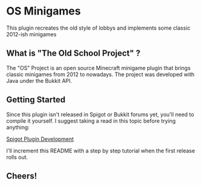 # OS Minigames

This plugin recreates the old style of lobbys and implements some classic 2012-ish minigames

## What is "The Old School Project" ?

The "OS" Project is an open source Minecraft minigame plugin that brings classic minigames from 2012 to nowadays. The project was developed with Java under the Bukkit API.

## Getting Started

Since this plugin isn't released in Spigot or Bukkit forums yet, you'll need to compile it yourself. I suggest taking a read in this topic before trying anything:

[Spigot Plugin Development](https://www.spigotmc.org/wiki/spigot-plugin-development/)

I'll increment this README with a step by step tutorial when the first release rolls out.

## Cheers!

 
